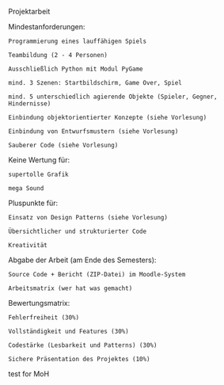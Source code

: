 Projektarbeit

Mindestanforderungen:

    Programmierung eines lauffähigen Spiels

    Teambildung (2 - 4 Personen)

    Ausschließlich Python mit Modul PyGame

    mind. 3 Szenen: Startbildschirm, Game Over, Spiel

    mind. 5 unterschiedlich agierende Objekte (Spieler, Gegner, Hindernisse)

    Einbindung objektorientierter Konzepte (siehe Vorlesung)

    Einbindung von Entwurfsmustern (siehe Vorlesung)

    Sauberer Code (siehe Vorlesung)


Keine Wertung für:

    supertolle Grafik

    mega Sound 

Pluspunkte für:

    Einsatz von Design Patterns (siehe Vorlesung)

    Übersichtlicher und strukturierter Code

    Kreativität


Abgabe der Arbeit (am Ende des Semesters):

    Source Code + Bericht (ZIP-Datei) im Moodle-System

    Arbeitsmatrix (wer hat was gemacht)


Bewertungsmatrix:

    Fehlerfreiheit (30%)

    Vollständigkeit und Features (30%)

    Codestärke (Lesbarkeit und Patterns) (30%)

    Sichere Präsentation des Projektes (10%)

test for MoH